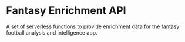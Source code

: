 # Fantasy Enrichment API

A set of serverless functions to provide enrichment data for the fantasy football analysis and intelligence app.
